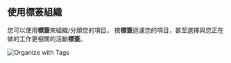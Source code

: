 ## 使用標簽組織

您可以使用**標簽**來組織/分類您的項目。 按**標簽**過濾您的項目，甚至選擇與您正在做的工作更相關的活動**標簽**。

![Organize with Tags](../images/vscode-project-manager-side-bar-tags.gif)
